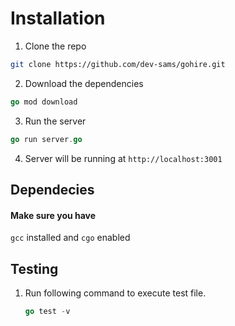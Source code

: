# Installation

1. Clone the repo
```bash
git clone https://github.com/dev-sams/gohire.git
```
2. Download the dependencies
```go
go mod download
```

3. Run the server
```go
go run server.go
```
4. Server will be running at `http://localhost:3001`

## Dependecies

#### Make sure you have
`gcc` installed and `cgo` enabled

## Testing
1. Run following command to execute test file.
   ```go
   go test -v
   ```
